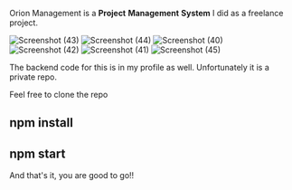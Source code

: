 Orion Management is a **Project** **Management** **System**  I did as a freelance project.

![Screenshot (43)](https://github.com/Anuragchandra221/Orion-Project-Management-System/assets/66366665/ffef2745-b527-44fe-a114-527923aef34f)
![Screenshot (44)](https://github.com/Anuragchandra221/Orion-Project-Management-System/assets/66366665/d5d77309-8699-4473-aef4-9cd1eac33bad)
![Screenshot (40)](https://github.com/Anuragchandra221/Orion-Project-Management-System/assets/66366665/279a3679-ae4f-4ad7-878e-6b2c5be10878)
![Screenshot (42)](https://github.com/Anuragchandra221/Orion-Project-Management-System/assets/66366665/8fe2f670-373c-438f-9185-3223f92b84f5)
![Screenshot (41)](https://github.com/Anuragchandra221/Orion-Project-Management-System/assets/66366665/1a6682b5-f78d-481e-a1ce-e0226da84f01)
![Screenshot (45)](https://github.com/Anuragchandra221/Orion-Project-Management-System/assets/66366665/97ddcce9-ddd6-47ca-bdfc-40335a5942d6)

The backend code for this is in my profile as well. Unfortunately it is a private repo.

Feel free to clone the repo
 
 ## npm install
 ## npm start
 
 And that's it, you are good to go!!
